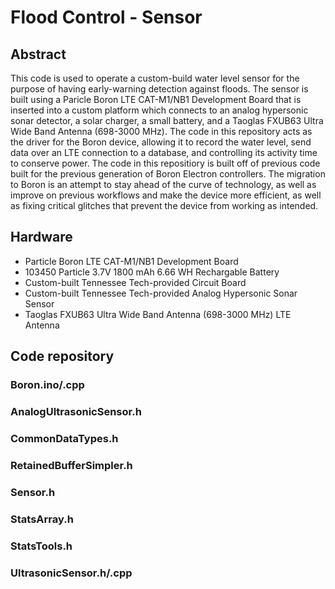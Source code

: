 # Flood Control - Sensor

## Abstract

This code is used to operate a custom-build water level sensor for the purpose of having early-warning detection against floods. The sensor is built using a Paricle Boron LTE CAT-M1/NB1 Development Board that is inserted into a custom platform which connects to an analog hypersonic sonar detector, a solar charger, a small battery, and a Taoglas FXUB63 Ultra Wide Band Antenna (698-3000 MHz). The code in this repository acts as the driver for the Boron device, allowing it to record the water level, send data over an LTE connection to a database, and controlling its activity time to conserve power.
The code in this repositiory is built off of previous code built for the previous generation of Boron Electron controllers. The migration to Boron is an attempt to stay ahead of the curve of technology, as well as improve on previous workflows and make the device more efficient, as well as fixing critical glitches that prevent the device from working as intended.

## Hardware

- Particle Boron LTE CAT-M1/NB1 Development Board
- 103450 Particle 3.7V 1800 mAh 6.66 WH Rechargable Battery
- Custom-built Tennessee Tech-provided Circuit Board
- Custom-built Tennessee Tech-provided Analog Hypersonic Sonar Sensor
- Taoglas FXUB63 Ultra Wide Band Antenna (698-3000 MHz) LTE Antenna

## Code repository

### Boron.ino/.cpp

### AnalogUltrasonicSensor.h

### CommonDataTypes.h

### RetainedBufferSimpler.h

### Sensor.h

### StatsArray.h

### StatsTools.h

### UltrasonicSensor.h/.cpp
